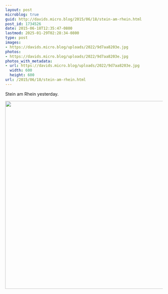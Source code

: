 ```yaml
---
layout: post
microblog: true
guid: http://davids.micro.blog/2015/06/18/stein-am-rhein.html
post_id: 1734526
date: 2015-06-18T12:35:47-0800
lastmod: 2025-01-29T02:28:34-0800
type: post
images:
- https://davids.micro.blog/uploads/2022/9d7aa8203e.jpg
photos:
- https://davids.micro.blog/uploads/2022/9d7aa8203e.jpg
photos_with_metadata:
- url: https://davids.micro.blog/uploads/2022/9d7aa8203e.jpg
  width: 600
  height: 600
url: /2015/06/18/stein-am-rhein.html
---
```

Stein am Rhein yesterday.

<img src="/uploads/2022/9d7aa8203e.jpg" width="600" height="600" alt="">

